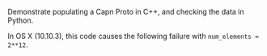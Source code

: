 Demonstrate populating a Capn Proto in C++, and checking the data in Python.

In OS X (10.10.3), this code causes the following failure with `num_elements ≈ 2**12`.
